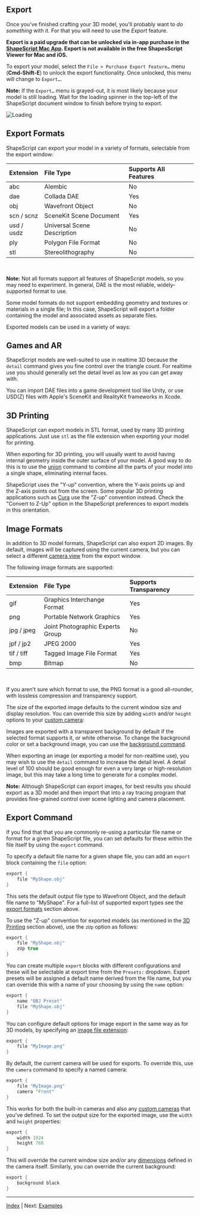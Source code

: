 Export
---

Once you've finished crafting your 3D model, you'll probably want to *do something* with it. For that you will need to use the *Export* feature.

**Export is a paid upgrade that can be unlocked via in-app purchase in the [ShapeScript Mac App](https://apps.apple.com/app/id1441135869). Export is not available in the free ShapesScript Viewer for Mac and iOS.**

To export your model, select the `File > Purchase Export Feature…`  menu (**Cmd-Shift-E**) to unlock the export functionality. Once unlocked, this menu will change to `Export…`.

**Note:** If the `Export…` menu is grayed-out, it is most likely because your model is still loading. Wait for the loading spinner in the top-left of the ShapeScript document window to finish before trying to export.

![Loading](../images/loading.png)

## Export Formats

ShapeScript can export your model in a variety of formats, selectable from the export window:

Extension             | File Type                                        | Supports All Features
:-------------------- | :------------------------------------------------|:------------------------------
abc                   | Alembic                                          | No 
dae                   | Collada DAE                                      | Yes
obj                   | Wavefront Object                                 | No
scn / scnz            | SceneKit Scene Document                          | Yes
usd / usdz            | Universal Scene Description                      | No
ply                   | Polygon File Format                              | No
stl                   | Stereolithography                                | No

<br/>

**Note:** Not all formats support all features of ShapeScript models, so you may need to experiment. In general, DAE is the most reliable, widely-supported format to use.

Some model formats do not support embedding geometry and textures or materials in a single file; In this case, ShapeScript will export a folder containing the model and associated assets as separate files.

Exported models can be used in a variety of ways:

## Games and AR

ShapeScript models are well-suited to use in realtime 3D because the `detail` command gives you fine control over the triangle count. For realtime use you should generally set the detail level as low as you can get away with.

You can import DAE files into a game development tool like Unity, or use USD(Z) files with Apple's SceneKit and RealityKit frameworks in Xcode.

## 3D Printing

ShapeScript can export models in STL format, used by many 3D printing applications. Just use `stl` as the file extension when exporting your model for printing. 

When exporting for 3D printing, you will usually want to avoid having internal geometry inside the outer surface of your model. A good way to do this is to use the [union](csg.md#union) command to combine all the parts of your model into a single shape, eliminating internal faces.

ShapeScript uses the "Y-up" convention, where the Y-axis points up and the Z-axis points out from the screen. Some popular 3D printing applications such as [Cura](https://ultimaker.com/software/ultimaker-cura) use the "Z-up" convention instead. Check the "Convert to Z-Up" option in the ShapeScript preferences to export models in this orientation.

## Image Formats

In addition to 3D model formats, ShapeScript can also export 2D images. By default, images will be captured using the current camera, but you can select a different [camera view](cameras.md) from the export window. 

The following image formats are supported:

Extension             | File Type                                         | Supports Transparency
:---------------------| :-------------------------------------------------|:------------------------------
gif                   | Graphics Interchange Format                       | Yes
png                   | Portable Network Graphics                         | Yes
jpg / jpeg            | Joint Photographic Experts Group                  | No
jpf / jp2             | JPEG 2000                                         | Yes
tif / tiff            | Tagged Image File Format                          | Yes 
bmp                   | Bitmap                                            | No

<br/>

If you aren't sure which format to use, the PNG format is a good all-rounder, with lossless compression and transparency support.

The size of the exported image defaults to the current window size and display resolution. You can override this size by adding `width` and/or `height` options to your [custom camera](cameras.md#pixel-dimensions):

Images are exported with a transparent background by default if the selected format supports it, or white otherwise. To change the background color or set a background image, you can use the [background command](commands.md#background).

When exporting an image (or exporting a model for non-realtime use), you may wish to use the `detail` command to increase the detail level. A detail level of 100 should be good enough for even a very large or high-resolution image, but this may take a long time to generate for a complex model.

**Note:** Although ShapeScript can export images, for best results you should export as a 3D model and then import that into a ray tracing program that provides fine-grained control over scene lighting and camera placement.

## Export Command

If you find that that you are commonly re-using a particular file name or format for a given ShapeScript file, you can set defaults for these within the file itself by using the `export` command.

To specify a default file name for a given shape file, you can add an `export` block containing the `file` option:

```swift
export {
    file "MyShape.obj"   
}
```

This sets the default output file type to Wavefront Object, and the default file name to "MyShape". For a full-list of supported export types see the [export formats](#export-formats) section above.

To use the "Z-up" convention for exported models (as mentioned in the [3D Printing](#3d-printing) section above), use the `zUp` option as follows:

```swift
export {
    file "MyShape.obj"
    zUp true
}
```

You can create multiple `export` blocks with different configurations and these will be selectable at export time from the `Presets:` dropdown. Export presets will be assigned a default name derived from the file name, but you can override this with a name of your choosing by using the `name` option:

```swift
export {
    name "OBJ Preset"
    file "MyShape.obj"   
}
```

You can configure default options for image export in the same way as for 3D models, by specifying an [image file extension](#image-formats):

```swift
export {
    file "MyImage.png"   
}
```

By default, the current camera will be used for exports. To override this, use the `camera` command to specify a named camera:

```swift
export {
    file "MyImage.png" 
    camera "Front"
}
```

This works for both the built-in cameras and also any [custom cameras](cameras.md#custom-cameras) that you've defined. To set the output size for the exported image, use the `width` and `height` properties:

```swift
export {
    width 1024
    height 768
}
```

This will override the current window size and/or any [dimensions](cameras.md#pixel-dimensions) defined in the camera itself. Similarly, you can override the current background:

```swift
export {
    background black
}
```

---
[Index](index.md) | Next: [Examples](examples.md)
